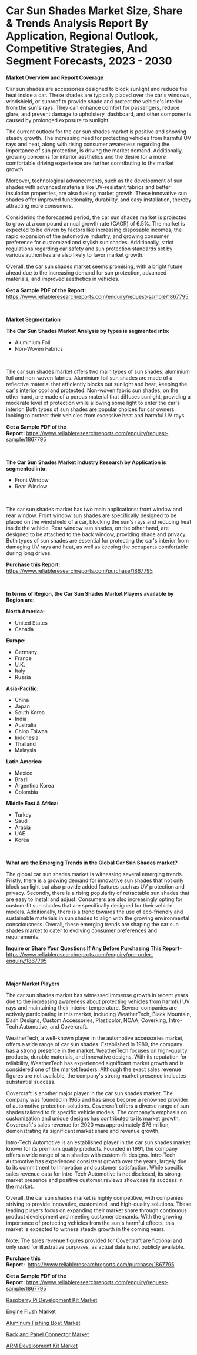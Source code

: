 <p><h1>Car Sun Shades Market Size, Share & Trends Analysis Report By Application, Regional Outlook, Competitive Strategies, And Segment Forecasts, 2023 - 2030</h1></p><p><strong>Market Overview and Report Coverage</strong></p>
<p><p>Car sun shades are accessories designed to block sunlight and reduce the heat inside a car. These shades are typically placed over the car's windows, windshield, or sunroof to provide shade and protect the vehicle's interior from the sun's rays. They can enhance comfort for passengers, reduce glare, and prevent damage to upholstery, dashboard, and other components caused by prolonged exposure to sunlight.</p><p>The current outlook for the car sun shades market is positive and showing steady growth. The increasing need for protecting vehicles from harmful UV rays and heat, along with rising consumer awareness regarding the importance of sun protection, is driving the market demand. Additionally, growing concerns for interior aesthetics and the desire for a more comfortable driving experience are further contributing to the market growth.</p><p>Moreover, technological advancements, such as the development of sun shades with advanced materials like UV-resistant fabrics and better insulation properties, are also fueling market growth. These innovative sun shades offer improved functionality, durability, and easy installation, thereby attracting more consumers.</p><p>Considering the forecasted period, the car sun shades market is projected to grow at a compound annual growth rate (CAGR) of 6.5%. The market is expected to be driven by factors like increasing disposable incomes, the rapid expansion of the automotive industry, and growing consumer preference for customized and stylish sun shades. Additionally, strict regulations regarding car safety and sun protection standards set by various authorities are also likely to favor market growth.</p><p>Overall, the car sun shades market seems promising, with a bright future ahead due to the increasing demand for sun protection, advanced materials, and improved aesthetics in vehicles.</p></p>
<p><strong>Get a Sample PDF of the Report:</strong> <a href="https://www.reliableresearchreports.com/enquiry/request-sample/1867795">https://www.reliableresearchreports.com/enquiry/request-sample/1867795</a></p>
<p>&nbsp;</p>
<p><strong>Market Segmentation</strong></p>
<p><strong>The Car Sun Shades Market Analysis by types is segmented into:</strong></p>
<p><ul><li>Aluminium Foil</li><li>Non-Woven Fabrics</li></ul></p>
<p>&nbsp;</p>
<p><p>The car sun shades market offers two main types of sun shades: aluminium foil and non-woven fabrics. Aluminium foil sun shades are made of a reflective material that efficiently blocks out sunlight and heat, keeping the car's interior cool and protected. Non-woven fabric sun shades, on the other hand, are made of a porous material that diffuses sunlight, providing a moderate level of protection while allowing some light to enter the car's interior. Both types of sun shades are popular choices for car owners looking to protect their vehicles from excessive heat and harmful UV rays.</p></p>
<p><strong>Get a Sample PDF of the Report:</strong>&nbsp;<a href="https://www.reliableresearchreports.com/enquiry/request-sample/1867795">https://www.reliableresearchreports.com/enquiry/request-sample/1867795</a></p>
<p>&nbsp;</p>
<p><strong>The Car Sun Shades Market Industry Research by Application is segmented into:</strong></p>
<p><ul><li>Front Window</li><li>Rear Window</li></ul></p>
<p>&nbsp;</p>
<p><p>The car sun shades market has two main applications: front window and rear window. Front window sun shades are specifically designed to be placed on the windshield of a car, blocking the sun's rays and reducing heat inside the vehicle. Rear window sun shades, on the other hand, are designed to be attached to the back window, providing shade and privacy. Both types of sun shades are essential for protecting the car's interior from damaging UV rays and heat, as well as keeping the occupants comfortable during long drives.</p></p>
<p><strong>Purchase this Report:</strong>&nbsp; <a href="https://www.reliableresearchreports.com/purchase/1867795">https://www.reliableresearchreports.com/purchase/1867795</a></p>
<p>&nbsp;</p>
<p><strong>In terms of Region, the Car Sun Shades Market Players available by Region are:</strong></p>
<p>
    <p> <strong> North America: </strong>
        <ul>
            <li>United States</li>
            <li>Canada</li>
        </ul>
        </p> 
    <p> <strong> Europe: </strong>
        <ul>
            <li>Germany</li>
            <li>France</li>
            <li>U.K.</li>
            <li>Italy</li>
            <li>Russia</li>
        </ul>
        </p> 
    <p> <strong> Asia-Pacific: </strong>
        <ul>
            <li>China</li>
            <li>Japan</li>
            <li>South Korea</li>
            <li>India</li>
            <li>Australia</li>
            <li>China Taiwan</li>
            <li>Indonesia</li>
            <li>Thailand</li>
            <li>Malaysia</li>
        </ul>
        </p> 
    <p> <strong> Latin America: </strong>
        <ul>
            <li>Mexico</li>
            <li>Brazil</li>
            <li>Argentina Korea</li>
            <li>Colombia</li>
        </ul>
        </p> 
    <p> <strong> Middle East & Africa: </strong>
        <ul>
            <li>Turkey</li>
            <li>Saudi</li>
            <li>Arabia</li>
            <li>UAE</li>
            <li>Korea</li>
        </ul>
    </p>
    </p>
<p>&nbsp;</p>
<p><strong>What are the Emerging Trends in the Global Car Sun Shades market?</strong></p>
<p><p>The global car sun shades market is witnessing several emerging trends. Firstly, there is a growing demand for innovative sun shades that not only block sunlight but also provide added features such as UV protection and privacy. Secondly, there is a rising popularity of retractable sun shades that are easy to install and adjust. Consumers are also increasingly opting for custom-fit sun shades that are specifically designed for their vehicle models. Additionally, there is a trend towards the use of eco-friendly and sustainable materials in sun shades to align with the growing environmental consciousness. Overall, these emerging trends are shaping the car sun shades market to cater to evolving consumer preferences and requirements.</p></p>
<p><strong>Inquire or Share Your Questions If Any Before Purchasing This Report</strong>- <a href="https://www.reliableresearchreports.com/enquiry/pre-order-enquiry/1867795">https://www.reliableresearchreports.com/enquiry/pre-order-enquiry/1867795</a></p>
<p>&nbsp;</p>
<p><strong>Major Market Players</strong></p>
<p><p>The car sun shades market has witnessed immense growth in recent years due to the increasing awareness about protecting vehicles from harmful UV rays and maintaining their interior temperature. Several companies are actively participating in this market, including WeatherTech, Black Mountain, Dash Designs, Custom Accessories, Plasticolor, NCAA, Coverking, Intro-Tech Automotive, and Covercraft.</p><p>WeatherTech, a well-known player in the automotive accessories market, offers a wide range of car sun shades. Established in 1989, the company has a strong presence in the market. WeatherTech focuses on high-quality products, durable materials, and innovative designs. With its reputation for reliability, WeatherTech has experienced significant market growth and is considered one of the market leaders. Although the exact sales revenue figures are not available, the company's strong market presence indicates substantial success.</p><p>Covercraft is another major player in the car sun shades market. The company was founded in 1965 and has since become a renowned provider of automotive protection solutions. Covercraft offers a diverse range of sun shades tailored to fit specific vehicle models. The company's emphasis on customization and unique designs has contributed to its market growth. Covercraft's sales revenue for 2020 was approximately $76 million, demonstrating its significant market share and revenue growth.</p><p>Intro-Tech Automotive is an established player in the car sun shades market known for its premium quality products. Founded in 1991, the company offers a wide range of sun shades with custom-fit designs. Intro-Tech Automotive has experienced consistent growth over the years, largely due to its commitment to innovation and customer satisfaction. While specific sales revenue data for Intro-Tech Automotive is not disclosed, its strong market presence and positive customer reviews showcase its success in the market.</p><p>Overall, the car sun shades market is highly competitive, with companies striving to provide innovative, customized, and high-quality solutions. These leading players focus on expanding their market share through continuous product development and meeting customer demands. With the growing importance of protecting vehicles from the sun's harmful effects, this market is expected to witness steady growth in the coming years.</p><p>Note: The sales revenue figures provided for Covercraft are fictional and only used for illustrative purposes, as actual data is not publicly available.</p></p>
<p><strong>Purchase this Report:</strong>&nbsp;&nbsp;<a href="https://www.reliableresearchreports.com/purchase/1867795">https://www.reliableresearchreports.com/purchase/1867795</a></p>
<p></p>
<p><strong>Get a Sample PDF of the Report:</strong>&nbsp;<a href="https://www.reliableresearchreports.com/enquiry/request-sample/1867795">https://www.reliableresearchreports.com/enquiry/request-sample/1867795</a></p>
<p><p><a href="https://www.linkedin.com/pulse/raspberry-pi-development-kit-market-research-report-provides-k0ixf/">Raspberry Pi Development Kit Market</a></p><p><a href="https://github.com/GroverBarry/Market-Research-Report-List-2/blob/main/engine-flush-market.md">Engine Flush Market</a></p><p><a href="https://github.com/RickHolmes3/Market-Research-Report-List-2/blob/main/aluminum-fishing-boat-market.md">Aluminum Fishing Boat Market</a></p><p><a href="https://www.linkedin.com/pulse/decoding-rack-panel-connector-market-deep-dive-latest-3feif/">Rack and Panel Connector Market</a></p><p><a href="https://www.linkedin.com/pulse/arm-development-kit-market-share-amp-new-trends-analysis-ne8ef/">ARM Development Kit Market</a></p></p>